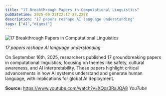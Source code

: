 ```yaml
---
title: "17 Breakthrough Papers in Computational Linguistics"
pubDatetime: 2025-09-23T22:17:22.225Z
description: "17 papers reshape AI language understanding"
tags: ["AI","digest"]
---
```


![17 Breakthrough Papers in Computational Linguistics](https://img.youtube.com/vi/XQxs3RaJQA8/maxresdefault.jpg)

_17 papers reshape AI language understanding_

On September 16th, 2025, researchers published 17 groundbreaking papers in computational linguistics, focusing on themes like safety, cultural awareness, and AI interpretability. These papers highlight critical advancements in how AI systems understand and generate human language, with implications for global AI deployment.

**Source:** https://www.youtube.com/watch?v=XQxs3RaJQA8 *YouTube*
